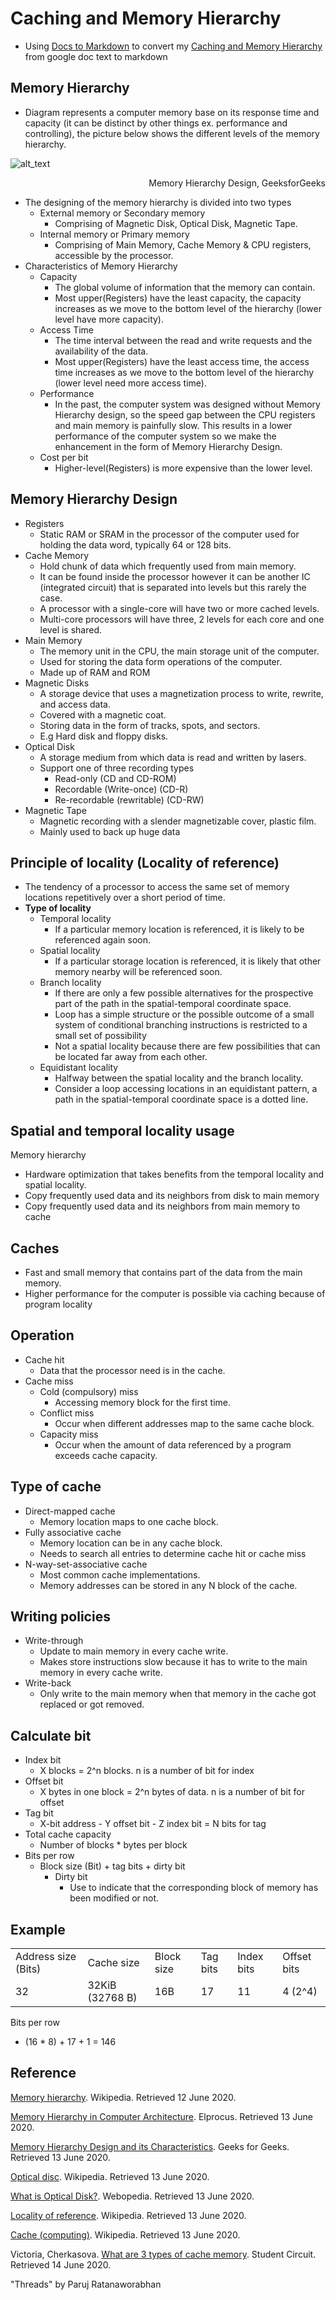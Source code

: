 # Caching and Memory Hierarchy

- Using [Docs to Markdown](https://gsuite.google.com/marketplace/app/docs_to_markdown/700168918607) to convert my [Caching and Memory Hierarchy](https://docs.google.com/document/d/1rRyiuy5fZceq-j0U3dBwTKfgawgnfybv3IB8qS3HnmY/edit?usp=sharing) from google doc text to markdown 

## Memory Hierarchy



*   Diagram represents a computer memory base on its response time and capacity (it can be distinct by other things ex. performance and controlling), the picture below shows the different levels of the memory hierarchy.


![alt_text](https://media.geeksforgeeks.org/wp-content/uploads/Untitled-drawing-4-4.png "image_tooltip")


<p style="text-align: right">
Memory Hierarchy Design, GeeksforGeeks</p>


*   The designing of the memory hierarchy is divided into two types
    *   External memory or Secondary memory
        *   Comprising of Magnetic Disk, Optical Disk, Magnetic Tape.
    *   Internal memory or Primary memory
        *   Comprising of Main Memory, Cache Memory & CPU registers, accessible by the processor. 
*   Characteristics of Memory Hierarchy
    *   Capacity
        *   The global volume of information that the memory can contain.
        *   Most upper(Registers) have the least capacity, the capacity increases as we move to the bottom level of the hierarchy (lower level have more capacity).  
    *   Access Time
        *   The time interval between the read and write requests and the availability of the data.
        *   Most upper(Registers) have the least access time, the access time increases as we move to the bottom level of the hierarchy (lower level need more access time).
    *   Performance
        *   In the past, the computer system was designed without Memory Hierarchy design, so the speed gap between the CPU registers and main memory is painfully slow. This results in a lower performance of the computer system so we make the enhancement in the form of Memory Hierarchy Design.
    *   Cost per bit
        *   Higher-level(Registers) is more expensive than the lower level.


## Memory Hierarchy Design



*   Registers
    *   Static RAM or SRAM in the processor of the computer used for holding the data word, typically 64 or 128 bits.
*   Cache Memory
    *   Hold chunk of data which frequently used from main memory.
    *   It can be found inside the processor however it can be another IC (integrated circuit) that is separated into levels but this rarely the case.
    *   A processor with a single-core will have two or more cached levels.
    *   Multi-core processors will have three, 2 levels for each core and one level is shared.
*   Main Memory
    *   The memory unit in the CPU, the main storage unit of the computer.
    *   Used for storing the data form operations of the computer.
    *   Made up of RAM and ROM
*   Magnetic Disks
    *   A storage device that uses a magnetization process to write, rewrite, and access data.
    *   Covered with a magnetic coat.
    *   Storing data in the form of tracks, spots, and sectors.
    *   E.g Hard disk and floppy disks.
*   Optical Disk
    *   A storage medium from which data is read and written by lasers.
    *   Support one of three recording types
        *   Read-only (CD and CD-ROM)
        *   Recordable (Write-once) (CD-R) 
        *   Re-recordable (rewritable) (CD-RW)
*   Magnetic Tape
    *   Magnetic recording with a slender magnetizable cover, plastic film.
    *   Mainly used to back up huge data


## Principle of locality (Locality of reference)



*   The tendency of a processor to access the same set of memory locations repetitively over a short period of time.
*   **Type of locality**
    *   Temporal locality
        *   If a particular memory location is referenced, it is likely to be referenced again soon.
    *   Spatial locality
        *   If a particular storage location is referenced, it is likely that other memory nearby will be referenced soon.
    *   Branch locality
        *   If there are only a few possible alternatives for the prospective part of the path in the spatial-temporal coordinate space.
        *   Loop has a simple structure or the possible outcome of a small system of conditional branching instructions is restricted to a small set of possibility
        *   Not a spatial locality because there are few possibilities that can be located far away from each other.
    *   Equidistant locality
        *   Halfway between the spatial locality and the branch locality.
        *   Consider a loop accessing locations in an equidistant pattern, a path in the spatial-temporal coordinate space is a dotted line.


## Spatial and temporal locality usage

Memory hierarchy



*   Hardware optimization that takes benefits from the temporal locality and spatial locality.
*   Copy frequently used data and its neighbors from disk to main memory
*   Copy frequently used data and its neighbors from main memory to cache


## Caches



*   Fast and small memory that contains part of the data from the main memory.
*   Higher performance for the computer is possible via caching because of program locality


## Operation



*   Cache hit
    *   Data that the processor need is in the cache.
*   Cache miss
    *   Cold (compulsory) miss
        *   Accessing memory block for the first time.
    *   Conflict miss
        *   Occur when different addresses map to the same cache block.
    *   Capacity miss
        *   Occur when the amount of data referenced by a program exceeds cache capacity.


## Type of cache



*   Direct-mapped cache
    *   Memory location maps to one cache block.
*   Fully associative cache
    *   Memory location can be in any cache block.
    *   Needs to search all entries to determine cache hit or cache miss
*   N-way-set-associative cache
    *   Most common cache implementations.
    *   Memory addresses can be stored in any N block of the cache.


## Writing policies



*   Write-through
    *   Update to main memory in every cache write.
    *   Makes store instructions slow because it has to write to the main memory in every cache write.
*   Write-back
    *   Only write to the main memory when that memory in the cache got replaced or got removed.


## Calculate bit



*   Index bit
    *   X blocks = 2^n blocks. n is a number of bit for index
*   Offset bit
    *   X bytes in one block = 2^n bytes of data. n is a number of bit for offset
*   Tag bit
    *   X-bit address - Y offset bit - Z index bit = N bits for tag
*   Total cache capacity
    *   Number of blocks * bytes per block
*   Bits per row
    *   Block size (Bit) + tag bits + dirty bit
        *   Dirty bit
            *   Use to indicate that the corresponding block of memory has been modified or not.


## Example


<table>
  <tr>
   <td>Address size (Bits)
   </td>
   <td>Cache size
   </td>
   <td>Block size
   </td>
   <td>Tag bits
   </td>
   <td>Index bits
   </td>
   <td>Offset bits
   </td>
  </tr>
  <tr>
   <td>32
   </td>
   <td>32KiB (32768 B)
   </td>
   <td>16B
   </td>
   <td>17
   </td>
   <td>11
   </td>
   <td>4 (2^4) 
   </td>
  </tr>
</table>


Bits per row



*   (16 * 8) + 17 + 1 = 146


## Reference

[Memory hierarchy](https://en.wikipedia.org/wiki/Memory_hierarchy). Wikipedia. Retrieved 12 June 2020.

[Memory Hierarchy in Computer Architecture](https://www.elprocus.com/memory-hierarchy-in-computer-architecture/). Elprocus. Retrieved 13 June 2020.

[Memory Hierarchy Design and its Characteristics](https://www.geeksforgeeks.org/memory-hierarchy-design-and-its-characteristics/). Geeks for Geeks. Retrieved 13 June 2020.

[Optical disc](https://en.wikipedia.org/wiki/Optical_disc). Wikipedia. Retrieved 13 June 2020.

[What is Optical Disk?](https://www.webopedia.com/TERM/O/optical_disk.html). Webopedia. Retrieved 13 June 2020.

[Locality of reference](https://en.wikipedia.org/wiki/Locality_of_reference#:~:text=In%20computer%20science%2C%20locality%20of,a%20short%20period%20of%20time.&text=Locality%20is%20a%20type%20of%20predictable%20behavior%20that%20occurs%20in%20computer%20systems.). Wikipedia. Retrieved 13 June 2020.

[Cache (computing)](https://en.wikipedia.org/wiki/Cache_(computing)). Wikipedia. Retrieved 13 June 2020.

Victoria, Cherkasova. [What are 3 types of cache memory](https://www.student-circuit.com/learning/year3/embedded-systems/what-are-three-types-of-cache-memory/). Student Circuit. Retrieved 14 June 2020.

"Threads" by Paruj Ratanaworabhan